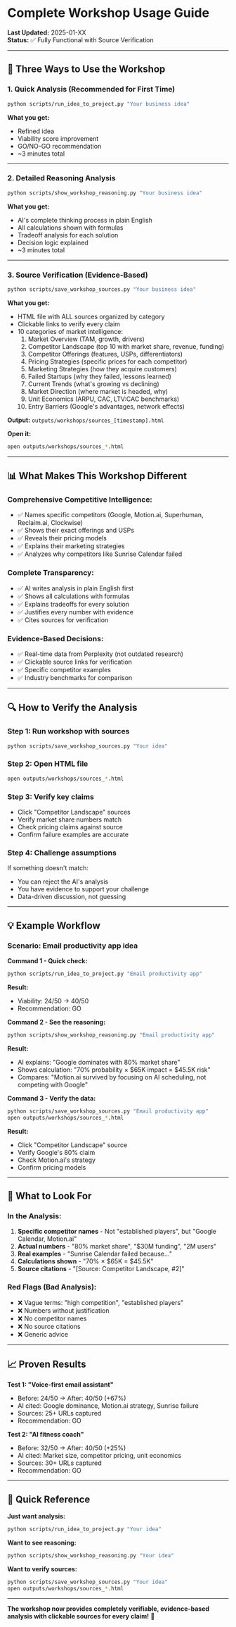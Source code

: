 # Complete Workshop Usage Guide

**Last Updated:** 2025-01-XX  
**Status:** ✅ Fully Functional with Source Verification

---

## 🎯 **Three Ways to Use the Workshop**

### **1. Quick Analysis (Recommended for First Time)**

```bash
python scripts/run_idea_to_project.py "Your business idea"
```

**What you get:**

- Refined idea
- Viability score improvement
- GO/NO-GO recommendation
- ~3 minutes total

---

### **2. Detailed Reasoning Analysis**

```bash
python scripts/show_workshop_reasoning.py "Your business idea"
```

**What you get:**

- AI's complete thinking process in plain English
- All calculations shown with formulas
- Tradeoff analysis for each solution
- Decision logic explained
- ~3 minutes total

---

### **3. Source Verification (Evidence-Based)**

```bash
python scripts/save_workshop_sources.py "Your business idea"
```

**What you get:**

- HTML file with ALL sources organized by category
- Clickable links to verify every claim
- 10 categories of market intelligence:
  1. Market Overview (TAM, growth, drivers)
  2. Competitor Landscape (top 10 with market share, revenue, funding)
  3. Competitor Offerings (features, USPs, differentiators)
  4. Pricing Strategies (specific prices for each competitor)
  5. Marketing Strategies (how they acquire customers)
  6. Failed Startups (why they failed, lessons learned)
  7. Current Trends (what's growing vs declining)
  8. Market Direction (where market is headed, why)
  9. Unit Economics (ARPU, CAC, LTV:CAC benchmarks)
  10. Entry Barriers (Google's advantages, network effects)

**Output:** `outputs/workshops/sources_[timestamp].html`

**Open it:**

```bash
open outputs/workshops/sources_*.html
```

---

## 📊 **What Makes This Workshop Different**

### **Comprehensive Competitive Intelligence:**

- ✅ Names specific competitors (Google, Motion.ai, Superhuman, Reclaim.ai, Clockwise)
- ✅ Shows their exact offerings and USPs
- ✅ Reveals their pricing models
- ✅ Explains their marketing strategies
- ✅ Analyzes why competitors like Sunrise Calendar failed

### **Complete Transparency:**

- ✅ AI writes analysis in plain English first
- ✅ Shows all calculations with formulas
- ✅ Explains tradeoffs for every solution
- ✅ Justifies every number with evidence
- ✅ Cites sources for verification

### **Evidence-Based Decisions:**

- ✅ Real-time data from Perplexity (not outdated research)
- ✅ Clickable source links for verification
- ✅ Specific competitor examples
- ✅ Industry benchmarks for comparison

---

## 🔍 **How to Verify the Analysis**

### **Step 1: Run workshop with sources**

```bash
python scripts/save_workshop_sources.py "Your idea"
```

### **Step 2: Open HTML file**

```bash
open outputs/workshops/sources_*.html
```

### **Step 3: Verify key claims**

- Click "Competitor Landscape" sources
- Verify market share numbers match
- Check pricing claims against source
- Confirm failure examples are accurate

### **Step 4: Challenge assumptions**

If something doesn't match:

- You can reject the AI's analysis
- You have evidence to support your challenge
- Data-driven discussion, not guessing

---

## 💡 **Example Workflow**

### **Scenario: Email productivity app idea**

**Command 1 - Quick check:**

```bash
python scripts/run_idea_to_project.py "Email productivity app"
```

**Result:**

- Viability: 24/50 → 40/50
- Recommendation: GO

**Command 2 - See the reasoning:**

```bash
python scripts/show_workshop_reasoning.py "Email productivity app"
```

**Result:**

- AI explains: "Google dominates with 80% market share"
- Shows calculation: "70% probability × $65K impact = $45.5K risk"
- Compares: "Motion.ai survived by focusing on AI scheduling, not competing with Google"

**Command 3 - Verify the data:**

```bash
python scripts/save_workshop_sources.py "Email productivity app"
open outputs/workshops/sources_*.html
```

**Result:**

- Click "Competitor Landscape" source
- Verify Google's 80% claim
- Check Motion.ai's strategy
- Confirm pricing models

---

## 🎯 **What to Look For**

### **In the Analysis:**

1. **Specific competitor names** - Not "established players", but "Google Calendar, Motion.ai"
2. **Actual numbers** - "80% market share", "$30M funding", "2M users"
3. **Real examples** - "Sunrise Calendar failed because..."
4. **Calculations shown** - "70% × $65K = $45.5K"
5. **Source citations** - "[Source: Competitor Landscape, #2]"

### **Red Flags (Bad Analysis):**

- ❌ Vague terms: "high competition", "established players"
- ❌ Numbers without justification
- ❌ No competitor names
- ❌ No source citations
- ❌ Generic advice

---

## 📈 **Proven Results**

**Test 1: "Voice-first email assistant"**

- Before: 24/50 → After: 40/50 (+67%)
- AI cited: Google dominance, Motion.ai strategy, Sunrise failure
- Sources: 25+ URLs captured
- Recommendation: GO

**Test 2: "AI fitness coach"**

- Before: 32/50 → After: 40/50 (+25%)
- AI cited: Market size, competitor pricing, unit economics
- Sources: 30+ URLs captured
- Recommendation: GO

---

## 🚀 **Quick Reference**

**Just want analysis:**

```bash
python scripts/run_idea_to_project.py "Your idea"
```

**Want to see reasoning:**

```bash
python scripts/show_workshop_reasoning.py "Your idea"
```

**Want to verify sources:**

```bash
python scripts/save_workshop_sources.py "Your idea"
open outputs/workshops/sources_*.html
```

---

**The workshop now provides completely verifiable, evidence-based analysis with clickable sources for every claim!** 🎉
